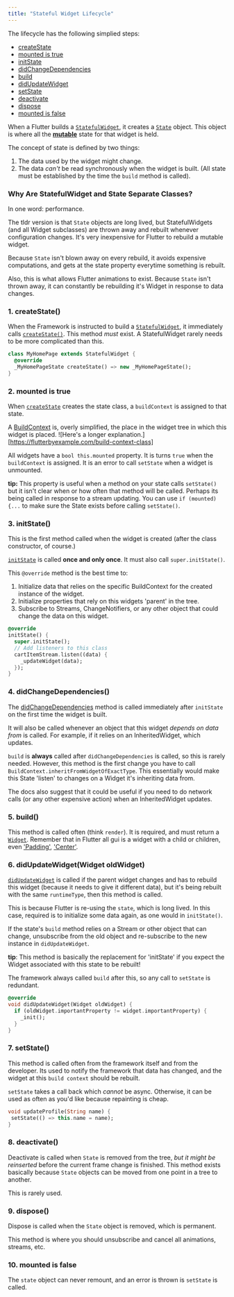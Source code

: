 ```yaml
---
title: "Stateful Widget Lifecycle"
---
```


<div class='aside'>

The lifecycle has the following simplied steps:

* [createState](#1-createstate)
* [mounted is true](#2-mounted-is-true)
* [initState](#3-initstate)
* [didChangeDependencies](#4-didChangeDependencies)
* [build](#5-build)
* [didUpdateWidget](#6-didupdatewidget)
* [setState](#7-setstate)
* [deactivate](#8-deactivate)
* [dispose](#9-dispose)
* [mounted is false](#10-mounted-is-false)

</div>

When a Flutter builds a 
[`StatefulWidget`](https://docs.flutter.io/flutter/widgets/StatefulWidget-class.html), it 
creates a [`State`](https://docs.flutter.io/flutter/widgets/State-class.html) object. This
object is where all the 
**[mutable](https://en.wikipedia.org/wiki/Immutable_object)** state for that widget is held.

The concept of state is defined by two things:

1. The data used by the widget might change.
2. The data _can't_ be read synchronously when the widget is built. (All state
   must be established by the time the `build` method is called).

### Why Are StatefulWidget and State Separate Classes?

In one word: performance.

The tldr version is that `State` objects are long lived, but StatefulWidgets
(and all Widget subclasses) are thrown away and rebuilt whenever configuration
changes. It's very inexpensive for Flutter to rebuild a mutable widget.

Because `State` isn't blown away on every rebuild, it avoids 
expensive computations, and gets at the state property everytime
something is rebuilt.

Also, this is what allows Flutter animations to exist. Because `State` isn't
thrown away, it can constantly be rebuilding it's Widget in response to data
changes.

### 1. createState()

When the Framework is instructed to build a 
[`StatefulWidget`](https://docs.flutter.io/flutter/widgets/StatefulWidget-class.html), it 
immediately calls 
[`createState()`](https://docs.flutter.io/flutter/widgets/StatefulWidget/createState.html). This 
method _must_ exist. A StatefulWidget rarely needs to be more complicated than this.

```dart
class MyHomePage extends StatefulWidget {
  @override
  _MyHomePageState createState() => new _MyHomePageState();
}
```

### 2. mounted is true

When [`createState`](https://docs.flutter.io/flutter/widgets/StatefulWidget/createState.html) 
creates the state class, a `buildContext` is assigned to
that state. 

A [BuildContext](https://docs.flutter.io/flutter/widgets/BuildContext-class.html) is, overly 
simplified, the place in the widget tree in which
this widget is placed. ![Here's a longer explanation.][https://flutterbyexample.com/build-context-class]

All widgets have a `bool this.mounted` property. It is turns `true` when the
`buildContext` is assigned. It is an error to call `setState` when a widget is
unmounted.

<div class='tip'>

**tip:** This property is useful when a method on your state calls `setState()`
but it isn't clear when or how often that method will be called. Perhaps its
being called in response to a stream updating. You can use `if (mounted) {...`
to make sure the State exists before calling `setState()`.

</div>

### 3. initState()

This is the first method called when the widget is created (after the class
constructor, of course.)

[`initState`](https://docs.flutter.io/flutter/widgets/State/initState.html) is 
called **once and only once**. It must also call `super.initState()`.

This `@override` method is the best time to:

1. Initialize data that relies on the specific BuildContext for the created
   instance of the widget.
2. Initialize properties that rely on this widgets 'parent' in the tree.
3. Subscribe to Streams, ChangeNotifiers, or any other object that could change
   the data on this widget.

```dart
@override
initState() {
  super.initState();
  // Add listeners to this class
  cartItemStream.listen((data) {
    _updateWidget(data);
  });
}
```

### 4. didChangeDependencies()

The [didChangeDependencies](https://docs.flutter.io/flutter/widgets/State/didChangeDependencies.html)
method is called immediately after `initState` on the first time the
widget is built.

It will also be called whenever an object that this widget _depends on data
from_ is called. For example, if it relies on an InheritedWidget, which updates.

`build` is **always** called after `didChangeDependencies` is called, so this
is rarely needed. However, this method is the first change you have to call
`BuildContext.inheritFromWidgetOfExactType`. This essentially would make this
State 'listen' to changes on a Widget it's inheriting data from.

The docs also suggest that it could be useful if you need to do network calls
(or any other expensive action) when an InheritedWidget updates.

### 5. build()

This method is called often (think `render`). It is required, and 
must return a [`Widget`](https://docs.flutter.io/flutter/widgets/Widget-class.html).
Remember that in Flutter all gui is a widget with a child or children, even 
['Padding'](https://docs.flutter.io/flutter/widgets/Padding-class.html), 
['Center'](https://docs.flutter.io/flutter/widgets/Center-class.html).

### 6. didUpdateWidget(Widget oldWidget)

[`didUpdateWidget`](https://docs.flutter.io/flutter/widgets/State/didUpdateWidget.html) is called 
if the parent widget changes and has to rebuild this widget (because it needs
to give it different data), but it's being rebuilt with the same `runtimeType`,
then this method is called.

This is because Flutter is re-using the `state`, which is long lived. In this
case, required is to initialize some data again, as one would in `initState()`.

If the state's `build` method relies on a Stream or other object that can
change, unsubscribe from the old object and re-subscribe to the new instance in
`didUpdateWidget`.

<div class='tip'>

**tip**: This method is basically the replacement for 'initState' if you expect
the Widget associated with this state to be rebuilt!

</div>

The framework always called `build` after this, so any call to `setState` is
redundant.

```dart
@override
void didUpdateWidget(Widget oldWidget) {
  if (oldWidget.importantProperty != widget.importantProperty) {
    _init();
  }
}
```

### 7. setState()

This method is called often from the framework itself and from the developer.
Its used to notify the framework that data has changed, and the widget at this
`build context` should be rebuilt.

`setState` takes a call back which _cannot_ be async. Otherwise, it can be used
as often as you'd like because repainting is cheap.

```dart
void updateProfile(String name) {
 setState(() => this.name = name);
}
```

### 8. deactivate()

Deactivate is called when `State` is removed from the tree, _but it might be
reinserted_ before the current frame change is finished. This method exists
basically because `State` objects can be moved from one point in a tree to
another.

This is rarely used.

### 9. dispose()

Dispose is called when the `State` object is removed, which is permanent.

This method is where you should unsubscribe and cancel all animations, streams,
etc.

### 10. mounted is false

The `state` object can never remount, and an error is thrown is `setState` is
called.
